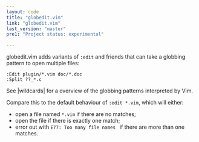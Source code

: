 ```yaml
---
layout: code
title: "globedit.vim"
link: "globedit.vim"
last_version: "master"
pre1: "Project status: experimental"

---
```


globedit.vim adds variants of `:edit` and friends that can take a globbing
pattern to open multiple files:

    :Edit plugin/*.vim doc/*.doc
    :Split ??_*.c

See |wildcards| for a overview of the globbing patterns interpreted by Vim.

Compare this to the default behaviour of `:edit *.vim`, which will either:

- open a file named `*.vim` if there are no matches;
- open the file if there is exactly one match;
- error out with `E77: Too many file names ` if there are more than one
  matches.

